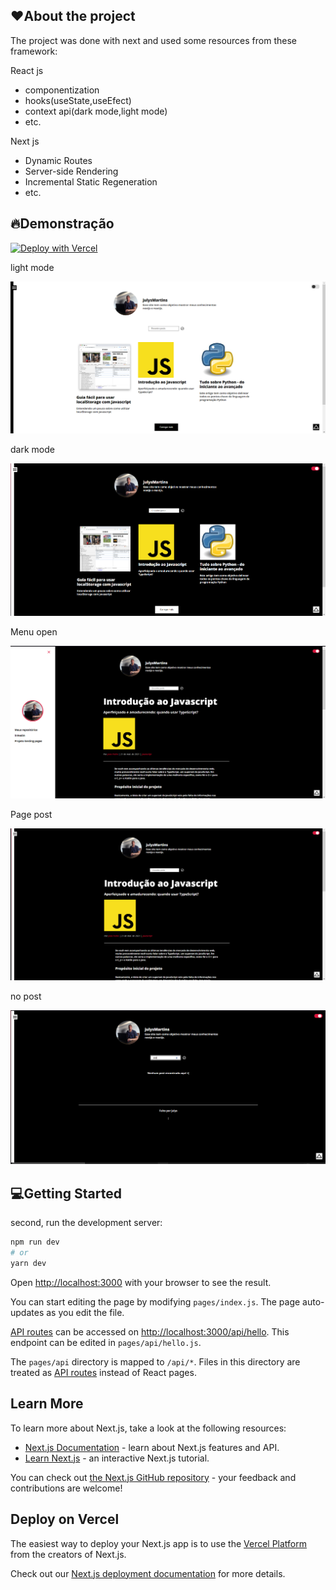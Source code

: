 ## ❤️About the project

The project was done with next and used some resources from these framework:

React js

- componentization
- hooks(useState,useEfect)
- context api(dark mode,light mode)
- etc.

Next js

- Dynamic Routes
- Server-side Rendering
- Incremental Static Regeneration
- etc.

## 🔥Demonstração

[![Deploy with Vercel](https://vercel.com/button)](https://next-blog-lac-eight.vercel.app)

light mode

![](img/modoclaro1.PNG)

dark mode

![](img/Modoescuro2.PNG)

Menu open

![](img/menuaberto.PNG)

Page post

![](img/paginapostsindi.PNG)

no post

![](img/semposts.PNG)

## 💻Getting Started

second, run the development server:

```bash
npm run dev
# or
yarn dev
```

Open [http://localhost:3000](http://localhost:3000) with your browser to see the result.

You can start editing the page by modifying `pages/index.js`. The page auto-updates as you edit the file.

[API routes](https://nextjs.org/docs/api-routes/introduction) can be accessed on [http://localhost:3000/api/hello](http://localhost:3000/api/hello). This endpoint can be edited in `pages/api/hello.js`.

The `pages/api` directory is mapped to `/api/*`. Files in this directory are treated as [API routes](https://nextjs.org/docs/api-routes/introduction) instead of React pages.

## Learn More

To learn more about Next.js, take a look at the following resources:

- [Next.js Documentation](https://nextjs.org/docs) - learn about Next.js features and API.
- [Learn Next.js](https://nextjs.org/learn) - an interactive Next.js tutorial.

You can check out [the Next.js GitHub repository](https://github.com/vercel/next.js/) - your feedback and contributions are welcome!

## Deploy on Vercel

The easiest way to deploy your Next.js app is to use the [Vercel Platform](https://vercel.com/new?utm_medium=default-template&filter=next.js&utm_source=create-next-app&utm_campaign=create-next-app-readme) from the creators of Next.js.

Check out our [Next.js deployment documentation](https://nextjs.org/docs/deployment) for more details.
